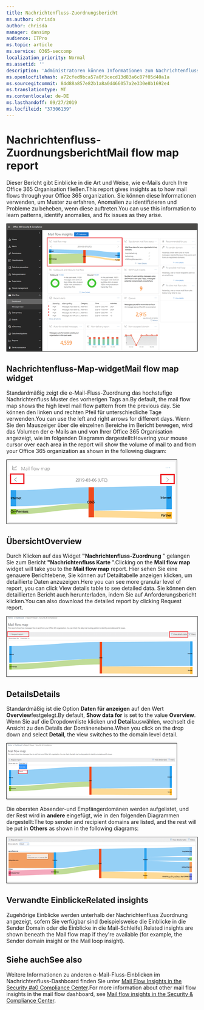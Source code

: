```yaml
---
title: Nachrichtenfluss-Zuordnungsbericht
ms.author: chrisda
author: chrisda
manager: dansimp
audience: ITPro
ms.topic: article
ms.service: O365-seccomp
localization_priority: Normal
ms.assetid: ''
description: 'Administratoren können Informationen zum Nachrichtenfluss-Zuordnungsbericht im Nachrichtenfluss-Dashboard im Security #a0 Compliance Center erhalten.'
ms.openlocfilehash: a72cfed9bca57a0f3cecd13d83a6c87f05d40a1a
ms.sourcegitcommit: 84d88a857e82b1a8a0d466057a2e330e8b1692e4
ms.translationtype: MT
ms.contentlocale: de-DE
ms.lasthandoff: 09/27/2019
ms.locfileid: "37306139"
---
```

# <a name="mail-flow-map-report"></a><span data-ttu-id="06ef1-103">Nachrichtenfluss-Zuordnungsbericht</span><span class="sxs-lookup"><span data-stu-id="06ef1-103">Mail flow map report</span></span>

<span data-ttu-id="06ef1-104">Dieser Bericht gibt Einblicke in die Art und Weise, wie e-Mails durch Ihre Office 365 Organisation fließen.</span><span class="sxs-lookup"><span data-stu-id="06ef1-104">This report gives insights as to how mail flows through your Office 365 organization.</span></span> <span data-ttu-id="06ef1-105">Sie können diese Informationen verwenden, um Muster zu erfahren, Anomalien zu identifizieren und Probleme zu beheben, wenn diese auftreten.</span><span class="sxs-lookup"><span data-stu-id="06ef1-105">You can use this information to learn patterns, identify anomalies, and fix issues as they arise.</span></span>

![Der Nachrichtenfluss-Zuordnungsbericht im Nachrichtenfluss-Dashboard im Security #a0 Compliance Center](../media/mail-flow-map-selected.png)

## <a name="mail-flow-map-widget"></a><span data-ttu-id="06ef1-107">Nachrichtenfluss-Map-widget</span><span class="sxs-lookup"><span data-stu-id="06ef1-107">Mail flow map widget</span></span>

<span data-ttu-id="06ef1-108">Standardmäßig zeigt die e-Mail-Fluss-Zuordnung das hochstufige Nachrichtenfluss Muster des vorherigen Tags an.</span><span class="sxs-lookup"><span data-stu-id="06ef1-108">By default, the mail flow map shows the high level mail flow pattern from the previous day.</span></span> <span data-ttu-id="06ef1-109">Sie können den linken und rechten Pfeil für unterschiedliche Tage verwenden.</span><span class="sxs-lookup"><span data-stu-id="06ef1-109">You can use the left and right arrows for different days.</span></span> <span data-ttu-id="06ef1-110">Wenn Sie den Mauszeiger über die einzelnen Bereiche im Bericht bewegen, wird das Volumen der e-Mails an und von Ihrer Office 365 Organisation angezeigt, wie im folgenden Diagramm dargestellt:</span><span class="sxs-lookup"><span data-stu-id="06ef1-110">Hovering your mouse cursor over each area in the report will show the volume of mail to and from your Office 365 organization as shown in the following diagram:</span></span>

![Pfeile Links und rechts im Nachrichtenfluss-Map-widget](../media/mail-flow-map-widget.png)

## <a name="overview"></a><span data-ttu-id="06ef1-112">Übersicht</span><span class="sxs-lookup"><span data-stu-id="06ef1-112">Overview</span></span>

<span data-ttu-id="06ef1-113">Durch Klicken auf das Widget **"Nachrichtenfluss-Zuordnung** " gelangen Sie zum Bericht **"Nachrichtenfluss Karte** ".</span><span class="sxs-lookup"><span data-stu-id="06ef1-113">Clicking on the **Mail flow map** widget will take you to the **Mail flow map** report.</span></span> <span data-ttu-id="06ef1-114">Hier sehen Sie eine genauere Berichtebene, Sie können auf Detailtabelle anzeigen klicken, um detaillierte Daten anzuzeigen.</span><span class="sxs-lookup"><span data-stu-id="06ef1-114">Here you can see more granular level of report, you can click View details table to see detailed data.</span></span> <span data-ttu-id="06ef1-115">Sie können den detaillierten Bericht auch herunterladen, indem Sie auf Anforderungsbericht klicken.</span><span class="sxs-lookup"><span data-stu-id="06ef1-115">You can also download the detailed report by clicking Request report.</span></span>

![Übersichtsansicht im Bericht "Nachrichtenfluss Übersicht"](../media/mail-flow-map-overview.png)

## <a name="details"></a><span data-ttu-id="06ef1-117">Details</span><span class="sxs-lookup"><span data-stu-id="06ef1-117">Details</span></span>

<span data-ttu-id="06ef1-118">Standardmäßig ist die Option **Daten für anzeigen** auf den Wert **Overview**festgelegt.</span><span class="sxs-lookup"><span data-stu-id="06ef1-118">By default, **Show data for** is set to the value **Overview**.</span></span> <span data-ttu-id="06ef1-119">Wenn Sie auf die Dropdownliste klicken und **Detail**auswählen, wechselt die Ansicht zu den Details der Domänenebene.</span><span class="sxs-lookup"><span data-stu-id="06ef1-119">When you click on the drop down and select **Detail**, the view switches to the domain level detail.</span></span>

![Wählen Sie Detail in Show Data for in Overview View im Nachrichtenfluss-Zuordnungsbericht aus.](../media/mail-flow-map-select-detail.png)

<span data-ttu-id="06ef1-121">Die obersten Absender-und Empfängerdomänen werden aufgelistet, und der Rest wird in **andere** eingefügt, wie in den folgenden Diagrammen dargestellt:</span><span class="sxs-lookup"><span data-stu-id="06ef1-121">The top sender and recipient domains are listed, and the rest will be put in **Others** as shown in the following diagrams:</span></span>

![Detailansicht im Nachrichtenfluss-Zuordnungsbericht](../media/mail-flow-map-detail.png)

## <a name="related-insights"></a><span data-ttu-id="06ef1-123">Verwandte Einblicke</span><span class="sxs-lookup"><span data-stu-id="06ef1-123">Related insights</span></span>

<span data-ttu-id="06ef1-124">Zugehörige Einblicke werden unterhalb der Nachrichtenfluss Zuordnung angezeigt, sofern Sie verfügbar sind (beispielsweise die Einblicke in die Sender Domain oder die Einblicke in die Mail-Schleife).</span><span class="sxs-lookup"><span data-stu-id="06ef1-124">Related insights are shown beneath the Mail flow map if they're available (for example, the Sender domain insight or the Mail loop insight).</span></span>

## <a name="see-also"></a><span data-ttu-id="06ef1-125">Siehe auch</span><span class="sxs-lookup"><span data-stu-id="06ef1-125">See also</span></span>

<span data-ttu-id="06ef1-126">Weitere Informationen zu anderen e-Mail-Fluss-Einblicken im Nachrichtenfluss-Dashboard finden Sie unter [Mail Flow Insights in the Security #a0 Compliance Center](mail-flow-insights-v2.md).</span><span class="sxs-lookup"><span data-stu-id="06ef1-126">For more information about other mail flow insights in the mail flow dashboard, see [Mail flow insights in the Security & Compliance Center](mail-flow-insights-v2.md).</span></span>